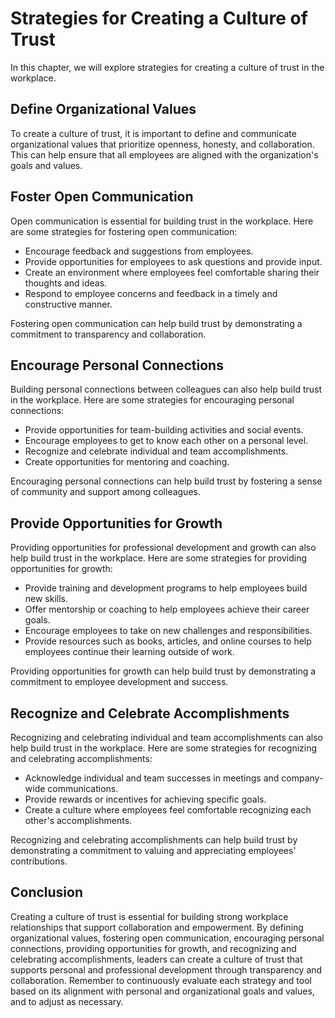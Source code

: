 Strategies for Creating a Culture of Trust
==================================================================================

In this chapter, we will explore strategies for creating a culture of trust in the workplace.

Define Organizational Values
----------------------------

To create a culture of trust, it is important to define and communicate organizational values that prioritize openness, honesty, and collaboration. This can help ensure that all employees are aligned with the organization's goals and values.

Foster Open Communication
-------------------------

Open communication is essential for building trust in the workplace. Here are some strategies for fostering open communication:

* Encourage feedback and suggestions from employees.
* Provide opportunities for employees to ask questions and provide input.
* Create an environment where employees feel comfortable sharing their thoughts and ideas.
* Respond to employee concerns and feedback in a timely and constructive manner.

Fostering open communication can help build trust by demonstrating a commitment to transparency and collaboration.

Encourage Personal Connections
------------------------------

Building personal connections between colleagues can also help build trust in the workplace. Here are some strategies for encouraging personal connections:

* Provide opportunities for team-building activities and social events.
* Encourage employees to get to know each other on a personal level.
* Recognize and celebrate individual and team accomplishments.
* Create opportunities for mentoring and coaching.

Encouraging personal connections can help build trust by fostering a sense of community and support among colleagues.

Provide Opportunities for Growth
--------------------------------

Providing opportunities for professional development and growth can also help build trust in the workplace. Here are some strategies for providing opportunities for growth:

* Provide training and development programs to help employees build new skills.
* Offer mentorship or coaching to help employees achieve their career goals.
* Encourage employees to take on new challenges and responsibilities.
* Provide resources such as books, articles, and online courses to help employees continue their learning outside of work.

Providing opportunities for growth can help build trust by demonstrating a commitment to employee development and success.

Recognize and Celebrate Accomplishments
---------------------------------------

Recognizing and celebrating individual and team accomplishments can also help build trust in the workplace. Here are some strategies for recognizing and celebrating accomplishments:

* Acknowledge individual and team successes in meetings and company-wide communications.
* Provide rewards or incentives for achieving specific goals.
* Create a culture where employees feel comfortable recognizing each other's accomplishments.

Recognizing and celebrating accomplishments can help build trust by demonstrating a commitment to valuing and appreciating employees' contributions.

Conclusion
----------

Creating a culture of trust is essential for building strong workplace relationships that support collaboration and empowerment. By defining organizational values, fostering open communication, encouraging personal connections, providing opportunities for growth, and recognizing and celebrating accomplishments, leaders can create a culture of trust that supports personal and professional development through transparency and collaboration. Remember to continuously evaluate each strategy and tool based on its alignment with personal and organizational goals and values, and to adjust as necessary.
